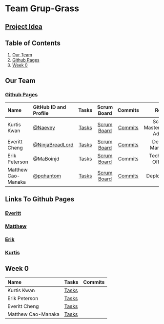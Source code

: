# Team Grup-Grass
## [Project Idea](https://ninjabreadlord.github.io/grup-grass/webProject)

## Table of Contents
1. [Our Team](https://github.com/Naevey/grup-grass/blob/main/README.md#our-team)
2. [Github Pages](https://github.com/Naevey/grup-grass/blob/main/README.md#links-to-github-pages)
3. [Week 0](https://github.com/Naevey/grup-grass/blob/main/README.md#week-0)

## Our Team
### [Github Pages](https://ninjabreadlord.github.io/grup-grass/TeamRoles)

| Name | GitHub ID and Profile | Tasks | Scrum Board | Commits | Role | 
|:-----|:----------------------|:-----:|:-----------:|:-------:|:-------:|
| Kurtis Kwan| [@Naevey](https://github.com/Naevey)| [Tasks]() |[Scrum Board](https://github.com/Naevey/grup-grass/projects/1) | [Commits]() | Scrum Master/Github Admin
| Everitt Cheng| [@NinjaBreadLord](https://github.com/NinjaBreadLord)| [Tasks]() |[Scrum Board](https://github.com/Naevey/grup-grass/projects/1) | [Commits](https://github.com/Naevey/grup-grass/commits?author=NinjaBreadlord) | Design Manager
| Erik Peterson| [@MaBoinjd](https://github.com/MaBoinjd)| [Tasks]() |[Scrum Board](https://github.com/Naevey/grup-grass/projects/1) | [Commits](https://github.com/Naevey/grup-grass/commits?author=MaBoinjd) | Technical Officer
| Matthew Cao-Manaka| [@pqhantom](https://github.com/Pqhantom)| [Tasks]() |[Scrum Board](https://github.com/Naevey/grup-grass/projects/1) | [Commits](https://github.com/Naevey/grup-grass/commits?author=Pqhantom) | Deployment


## Links To Github Pages
### [Everitt](https://ninjabreadlord.github.io/Tri-3-Everitt-Cheng/)
### [Matthew]()
### [Erik]()
### [Kurtis]()

## Week 0
| Name | Tasks | Commits |
|:-----|:----------------------|:-----:|
| Kurtis Kwan | [Tasks]() | | 
| Erik Peterson | [Tasks]() | 
| Everitt Cheng | [Tasks]()  | 
| Matthew Cao-Manaka | [Tasks]() | 
